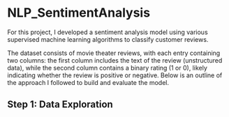 # NLP_SentimentAnalysis

For this project, I developed a sentiment analysis model using various supervised machine learning algorithms to classify customer reviews. 

The dataset consists of movie theater reviews, with each entry containing two columns: the first column includes the text of the review (unstructured data), while the second column contains a binary rating (1 or 0), likely indicating whether the review is positive or negative. Below is an outline of the approach I followed to build and evaluate the model.

## Step 1: Data Exploration


